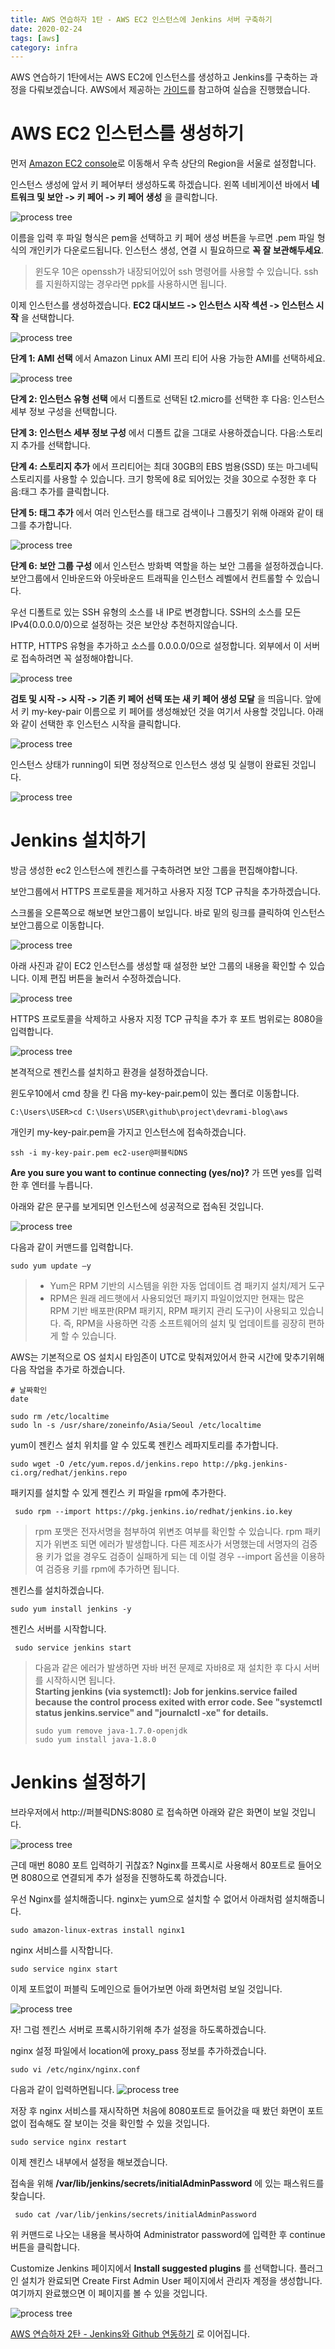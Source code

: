 ```yaml
---
title: AWS 연습하자 1탄 - AWS EC2 인스턴스에 Jenkins 서버 구축하기
date: 2020-02-24
tags: [aws]
category: infra
---
```


AWS 연습하기 1탄에서는 AWS EC2에 인스턴스를 생성하고 Jenkins를 구축하는 과정을 다뤄보겠습니다. AWS에서 제공하는 [가이드](https://d1.awsstatic.com/Projects/P5505030/aws-project_Jenkins-build-server.pdf)를 참고하여 실습을 진행했습니다. 

# AWS EC2 인스턴스를 생성하기

먼저 [Amazon EC2 console](https://console.aws.amazon.com/ec2/)로 이동해서 우측 상단의 Region을 서울로 설정합니다.

인스턴스 생성에 앞서 키 페어부터 생성하도록 하겠습니다.
왼쪽 네비게이션 바에서 **네트워크 및 보안 -> 키 페어 -> 키 페어 생성** 을 클릭합니다.

![process tree](/assets/images/2020-02-24-img/1.png) 

이름을 입력 후 파일 형식은 pem을 선택하고 키 페어 생성 버튼을 누르면 .pem 파일 형식의 개인키가 다운로드됩니다. 인스턴스 생성, 연결 시 필요하므로 **꼭 잘 보관해두세요**.

> 윈도우 10은 openssh가 내장되어있어 ssh 명령어를 사용할 수 있습니다. ssh를 지원하지않는 경우라면 ppk를 사용하시면 됩니다.

이제 인스턴스를 생성하겠습니다. **EC2 대시보드 -> 인스턴스 시작 섹션 -> 인스턴스 시작** 을 선택합니다.

![process tree](/assets/images/2020-02-24-img/2.png)

**단계 1: AMI 선택** 에서 Amazon Linux AMI 프리 티어 사용 가능한 AMI를 선택하세요.

![process tree](/assets/images/2020-02-24-img/3.png) 

**단계 2: 인스턴스 유형 선택** 에서 디폴트로 선택된 t2.micro를 선택한 후 다음: 인스턴스 세부 정보 구성을 선택합니다.

**단계 3: 인스턴스 세부 정보 구성** 에서 디폴트 값을 그대로 사용하겠습니다. 다음:스토리지 추가를 선택합니다.

**단계 4: 스토리지 추가** 에서 프리티어는 최대 30GB의 EBS 범용(SSD) 또는 마그네틱 스토리지를 사용할 수 있습니다. 크기 항목에 8로 되어있는 것을 30으로 수정한 후 다음:태그 추가를 클릭합니다.

**단계 5: 태그 추가** 에서 여러 인스턴스를 태그로 검색이나 그룹짓기 위해 아래와 같이 태그를 추가합니다.

![process tree](/assets/images/2020-02-24-img/4.png) 

**단계 6: 보안 그룹 구성** 에서 인스턴스 방화벽 역할을 하는 보안 그룹을 설정하겠습니다. 보안그룹에서 인바운드와 아웃바운드 트래픽을 인스턴스 레벨에서 컨트롤할 수 있습니다.

우선 디폴트로 있는 SSH 유형의 소스를 내 IP로 변경합니다. SSH의 소스를 모든 IPv4(0.0.0.0/0)으로 설정하는 것은 보안상 추천하지않습니다.

HTTP, HTTPS 유형을 추가하고 소스를 0.0.0.0/0으로 설정합니다. 외부에서 이 서버로 접속하려면 꼭 설정해야합니다.

![process tree](/assets/images/2020-02-24-img/5.png) 

**검토 및 시작 -> 시작 -> 기존 키 페어 선택 또는 새 키 페어 생성 모달** 을 띄웁니다. 앞에서 키 my-key-pair 이름으로 키 페어를 생성해놨던 것을 여기서 사용할 것입니다. 아래와 같이 선택한 후 인스턴스 시작을 클릭합니다.

![process tree](/assets/images/2020-02-24-img/6.png) 

인스턴스 상태가 running이 되면 정상적으로 인스턴스 생성 및 실행이 완료된 것입니다.

![process tree](/assets/images/2020-02-24-img/7.png)

# Jenkins 설치하기

방금 생성한 ec2 인스턴스에 젠킨스를 구축하려면 보안 그룹을 편집해야합니다. 

보안그룹에서 HTTPS 프로토콜을 제거하고 사용자 지정 TCP 규칙을 추가하겠습니다.

스크롤을 오른쪽으로 해보면 보안그룹이 보입니다. 바로 밑의 링크를 클릭하여 인스턴스 보안그룹으로 이동합니다.

![process tree](/assets/images/2020-02-24-img/8.png)

아래 사진과 같이 EC2 인스턴스를 생성할 때 설정한 보안 그룹의 내용을 확인할 수 있습니다. 이제 편집 버튼을 눌러서 수정하겠습니다.

![process tree](/assets/images/2020-02-24-img/9.png) 
  
HTTPS 프로토콜을 삭제하고 사용자 지정 TCP 규칙을 추가 후 포트 범위로는 8080을 입력합니다.

![process tree](/assets/images/2020-02-24-img/10.png) 

본격적으로 젠킨스를 설치하고 환경을 설정하겠습니다.

윈도우10에서 cmd 창을 킨 다음 my-key-pair.pem이 있는 폴더로 이동합니다.

```
C:\Users\USER>cd C:\Users\USER\github\project\devrami-blog\aws
```

개인키 my-key-pair.pem을 가지고 인스턴스에 접속하겠습니다.

```
ssh -i my-key-pair.pem ec2-user@퍼블릭DNS
```

**Are you sure you want to continue connecting
(yes/no)?** 가 뜨면 yes를 입력한 후 엔터를 누릅니다.

아래와 같은 문구를 보게되면 인스턴스에 성공적으로 접속된 것입니다.

![process tree](/assets/images/2020-02-24-img/11.png)

다음과 같이 커맨드를 입력합니다.

```
sudo yum update –y
```

> - Yum은 RPM 기반의 시스템을 위한 자동 업데이트 겸 패키지 설치/제거 도구
> - RPM은 원래 레드햇에서 사용되었던 패키지 파일이었지만 현재는 많은 RPM 기반 배포판(RPM 패키지, RPM 패키지 관리 도구)이 사용되고 있습니다. 즉, RPM을 사용하면 각종 소프트웨어의 설치 및 업데이트를 굉장히 편하게 할 수 있습니다.

AWS는 기본적으로 OS 설치시 타임존이 UTC로 맞춰져있어서 한국 시간에 맞추기위해 다음 작업을 추가로 하겠습니다.

```
# 날짜확인
date

sudo rm /etc/localtime
sudo ln -s /usr/share/zoneinfo/Asia/Seoul /etc/localtime

```

yum이 젠킨스 설치 위치를 알 수 있도록 젠킨스 레파지토리를 추가합니다.

```
sudo wget -O /etc/yum.repos.d/jenkins.repo http://pkg.jenkins-ci.org/redhat/jenkins.repo
```

패키지를 설치할 수 있게 젠킨스 키 파일을 rpm에 추가한다.

```
 sudo rpm --import https://pkg.jenkins.io/redhat/jenkins.io.key
```

> rpm 포맷은 전자서명을 첨부하여 위변조 여부를 확인할 수 있습니다. rpm 패키지가 위변조 되면 에러가 발생합니다. 다른 제조사가 서명했는데 서명자의 검증용 키가 없을 경우도 검증이 실패하게 되는 데 이럴 경우 --import 옵션을 이용하여 검증용 키를 rpm에 추가하면 됩니다.

젠킨스를 설치하겠습니다.

```
sudo yum install jenkins -y
```

젠킨스 서버를 시작합니다.

```
 sudo service jenkins start
```

> 다음과 같은 에러가 발생하면 자바 버전 문제로 자바8로 재 설치한 후 다시 서버를 시작하시면 됩니다.    
> **Starting jenkins (via systemctl):  Job for jenkins.service failed because the control process exited with error code. See "systemctl status jenkins.service" and "journalctl -xe" for details.**    
> ```
> sudo yum remove java-1.7.0-openjdk
> sudo yum install java-1.8.0
> ```

# Jenkins 설정하기

브라우저에서 http://퍼블릭DNS:8080 로 접속하면 아래와 같은 화면이 보일 것입니다.

![process tree](/assets/images/2020-02-24-img/12.png)

근데 매번 8080 포트 입력하기 귀찮죠? Nginx를 프록시로 사용해서 80포트로 들어오면 8080으로 연결되게 추가 설정을 진행하도록 하겠습니다.

우선 Nginx를 설치해줍니다. nginx는 yum으로 설치할 수 없어서 아래처럼 설치해줍니다.

```
sudo amazon-linux-extras install nginx1
```

nginx 서비스를 시작합니다.

```
sudo service nginx start
```

이제 포트없이 퍼블릭 도메인으로 들어가보면 아래 화면처럼 보일 것입니다.

![process tree](/assets/images/2020-02-24-img/17.png)

자! 그럼 젠킨스 서버로 프록시하기위해 추가 설정을 하도록하겠습니다.

nginx 설정 파일에서 location에 proxy_pass 정보를 추가하겠습니다.

```
sudo vi /etc/nginx/nginx.conf
```

다음과 같이 입력하면됩니다.
![process tree](/assets/images/2020-02-24-img/18.png)

저장 후 nginx 서비스를 재시작하면 처음에 8080포트로 들어갔을 때 봤던 화면이 포트없이 접속해도 잘 보이는 것을 확인할 수 있을 것입니다.

```
sudo service nginx restart
```


이제 젠킨스 내부에서 설정을 해보겠습니다.

접속을 위해 **/var/lib/jenkins/secrets/initialAdminPassword** 에 있는 패스워드를 찾습니다.

```
 sudo cat /var/lib/jenkins/secrets/initialAdminPassword
```

위 커맨드로 나오는 내용을 복사하여 Administrator password에 입력한 후 continue 버튼을 클릭합니다.

Customize Jenkins 페이지에서 **Install suggested plugins** 를 선택합니다. 플러그인 설치가 완료되면 Create First Admin User 페이지에서 관리자 계정을 생성합니다. 여기까지 완료했으면 이 페이지를 볼 수 있을 것입니다.

![process tree](/assets/images/2020-02-24-img/13.png)


[AWS 연습하자 2탄 - Jenkins와 Github 연동하기](/post/2020-02-25-how-to-use-aws) 로 이어집니다.
